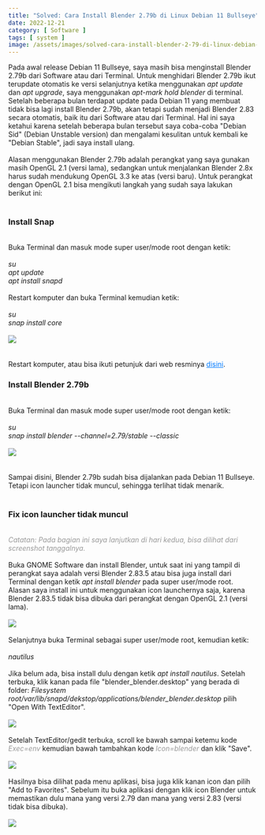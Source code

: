 ```yaml
---
title: "Solved: Cara Install Blender 2.79b di Linux Debian 11 Bullseye"
date: 2022-12-21
category: [ Software ]
tags: [ system ]
image: /assets/images/solved-cara-install-blender-2-79-di-linux-debian-11-bullseye.jpg
---
```

Pada awal release Debian 11 Bullseye, saya masih bisa menginstall Blender 2.79b dari Software atau dari Terminal. Untuk menghidari Blender 2.79b ikut terupdate otomatis ke versi selanjutnya ketika menggunakan <i>apt update</i> dan <i>apt upgrade</i>, saya menggunakan <i>apt-mark hold blender</i> di terminal. Setelah beberapa bulan terdapat update pada Debian 11 yang membuat tidak bisa lagi install Blender 2.79b, akan tetapi sudah menjadi Blender 2.83 secara otomatis, baik itu dari Software atau dari Terminal. Hal ini saya ketahui karena setelah beberapa bulan tersebut saya coba-coba "Debian Sid" (Debian Unstable version) dan mengalami kesulitan untuk kembali ke "Debian Stable", jadi saya install ulang.<br/>
<br/>
Alasan menggunakan Blender 2.79b adalah perangkat yang saya gunakan masih OpenGL 2.1 (versi lama), sedangkan untuk menjalankan Blender 2.8x harus sudah mendukung OpenGL 3.3 ke atas (versi baru). Untuk perangkat dengan OpenGL 2.1 bisa mengikuti langkah yang sudah saya lakukan berikut ini:<br/>
<br/>
<h3>Install Snap</h3>
<br/>
Buka Terminal dan masuk mode super user/mode root dengan ketik:<br/>
<br/>
<i>su</i><br/>
<i>apt update</i><br/>
<i>apt install snapd</i><br/>
<br/>
Restart komputer dan buka Terminal kemudian ketik:<br/>
<br/>
<i>su</i><br/>
<i>snap install core</i><br/>
<br/>
<img class="img-post" src="{{site.baseurl}}/assets/images/install-snap-core.jpg"><br/>
<br/>
<br/>
Restart komputer, atau bisa ikuti petunjuk dari web resminya <a href="https://snapcraft.io/docs/installing-snap-on-debian" style="color:#007bff;">disini</a>.
<br/>
<h3>Install Blender 2.79b</h3>
<br/>
Buka Terminal dan masuk mode super user/mode root dengan ketik:<br/>
<br/>
<i>su</i><br/>
<i>snap install blender --channel=2.79/stable --classic</i><br/>
<br/>
<img class="img-post" src="{{site.baseurl}}/assets/images/snap-install-blender-2-79.jpg"><br/>
<br/>
<br/>
Sampai disini, Blender 2.79b sudah bisa dijalankan pada Debian 11 Bullseye. Tetapi icon launcher tidak muncul, sehingga terlihat tidak menarik.<br/>
<br/>
<h3>Fix icon launcher tidak muncul</h3>
<br/>
<i style="color:#999;">Catatan: Pada bagian ini saya lanjutkan di hari kedua, bisa dilihat dari screenshot tanggalnya.</i><br/>
<br/>
Buka GNOME Software dan install Blender, untuk saat ini yang tampil di perangkat saya adalah versi Blender 2.83.5 atau bisa juga install dari Terminal dengan ketik <i>apt install blender</i> pada super user/mode root. Alasan saya install ini untuk menggunakan icon launchernya saja, karena Blender 2.83.5 tidak bisa dibuka dari perangkat dengan OpenGL 2.1 (versi lama).<br/>
<br/>
<img class="img-post" src="{{site.baseurl}}/assets/images/install-blender-gnome-software.jpg"><br/>
<br/>
Selanjutnya buka Terminal sebagai super user/mode root, kemudian ketik:<br/>
<br/>
<i>nautilus</i><br/>
<br/>
Jika belum ada, bisa install dulu dengan ketik <i>apt install nautilus</i>. Setelah terbuka, klik kanan pada file "blender_blender.desktop" yang berada di folder: <i>Filesystem root/var/lib/snapd/dekstop/applications/blender_blender.desktop</i> pilih "Open With TextEditor".<br/>
<br/>
<img class="img-post" src="{{site.baseurl}}/assets/images/nautilus-root-folder.jpg"><br/>
<br/>
Setelah TextEditor/gedit terbuka, scroll ke bawah sampai ketemu kode <i style="color:#999;">Exec=env</i> kemudian bawah tambahkan kode <i style="color:#999;">Icon=blender</i> dan klik "Save".<br/>
<br/>
<img class="img-post" src="{{site.baseurl}}/assets/images/gedit-add-icon-blender.jpg"><br/>
<br/>
Hasilnya bisa dilihat pada menu aplikasi, bisa juga klik kanan icon dan pilih "Add to Favorites". Sebelum itu buka aplikasi dengan klik icon Blender untuk memastikan dulu mana yang versi 2.79 dan mana yang versi 2.83 (versi tidak bisa dibuka).<br/>
<br/>
<img class="img-post" src="{{site.baseurl}}/assets/images/icon-launcher-add-to-favorites.jpg"><br/>
<br/>

